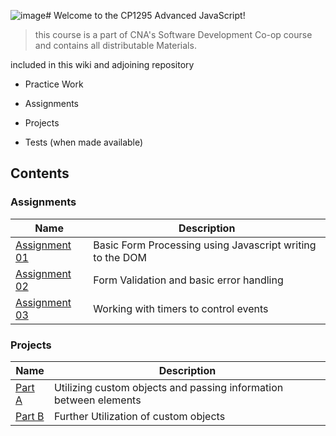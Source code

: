 ![image](https://github.com/Parker-Wallace/CP1295/assets/115728361/bbad62c9-6093-4adf-b554-6d00f8f35a54)# Welcome to the CP1295 Advanced JavaScript!

> this course is a part of CNA's Software Development Co-op course and contains all distributable Materials.

included in this wiki and adjoining repository

- Practice Work

- Assignments

- Projects

- Tests (when made available)

## Contents

### Assignments

| Name |Description|
|---|---|
|[Assignment 01](https://github.com/Parker-Wallace/CP1295/tree/main/Assignments/A1)|Basic Form Processing using Javascript writing to the DOM|
|[Assignment 02](https://github.com/Parker-Wallace/CP1295/tree/main/Assignments/A2)|Form Validation and basic error handling|
|[Assignment 03](https://github.com/Parker-Wallace/CP1295/tree/main/Assignments/A3)|Working with timers to control events|

### Projects

| Name |Description|
|---|---|
|[Part A](https://github.com/Parker-Wallace/CP1295/tree/main/Projects/PartA)|Utilizing custom objects and passing information between elements|
|[Part B](https://github.com/Parker-Wallace/CP1295/tree/main/Projects/PartB)|Further Utilization of custom objects|

